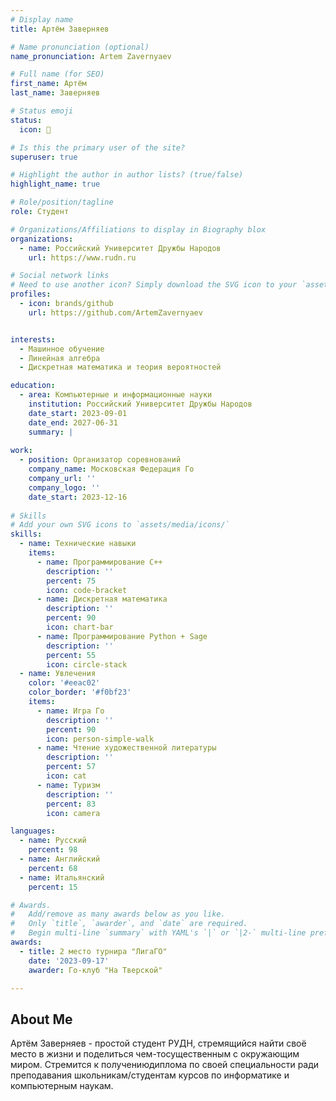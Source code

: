 ```yaml
---
# Display name
title: Артём Заверняев

# Name pronunciation (optional)
name_pronunciation: Artem Zavernyaev

# Full name (for SEO)
first_name: Артём
last_name: Заверняев

# Status emoji
status:
  icon: 🧭

# Is this the primary user of the site?
superuser: true

# Highlight the author in author lists? (true/false)
highlight_name: true

# Role/position/tagline
role: Студент

# Organizations/Affiliations to display in Biography blox
organizations:
  - name: Российский Университет Дружбы Народов
    url: https://www.rudn.ru

# Social network links
# Need to use another icon? Simply download the SVG icon to your `assets/media/icons/` folder.
profiles:
  - icon: brands/github
    url: https://github.com/ArtemZavernyaev


interests:
  - Машинное обучение
  - Линейная алгебра
  - Дискретная математика и теория вероятностей

education:
  - area: Компьютерные и информационные науки
    institution: Российский Университет Дружбы Народов
    date_start: 2023-09-01
    date_end: 2027-06-31
    summary: |
 
work:
  - position: Организатор соревнований
    company_name: Московская Федерация Го
    company_url: ''
    company_logo: ''
    date_start: 2023-12-16
  
# Skills
# Add your own SVG icons to `assets/media/icons/`
skills:
  - name: Технические навыки
    items:
      - name: Программирование C++
        description: ''
        percent: 75
        icon: code-bracket
      - name: Дискретная математика
        description: ''
        percent: 90
        icon: chart-bar
      - name: Программирование Python + Sage
        description: ''
        percent: 55
        icon: circle-stack
  - name: Увлечения
    color: '#eeac02'
    color_border: '#f0bf23'
    items:
      - name: Игра Го
        description: ''
        percent: 90
        icon: person-simple-walk
      - name: Чтение художественной литературы
        description: ''
        percent: 57
        icon: cat
      - name: Туризм
        description: ''
        percent: 83
        icon: camera

languages:
  - name: Русский
    percent: 98
  - name: Английский
    percent: 68
  - name: Итальянский
    percent: 15

# Awards.
#   Add/remove as many awards below as you like.
#   Only `title`, `awarder`, and `date` are required.
#   Begin multi-line `summary` with YAML's `|` or `|2-` multi-line prefix and indent 2 spaces below.
awards:
  - title: 2 место турнира "ЛигаГО"
    date: '2023-09-17'
    awarder: Го-клуб "На Тверской"

---
```


## About Me
Артём Заверняев - простой студент РУДН, стремящийся найти своё место в жизни и поделиться чем-тосущественным с окружающим миром. Стремится к получениюдиплома по своей специальности ради преподавания школьникам/студентам курсов по информатике и компьютерным наукам.
